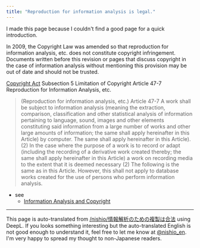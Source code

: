 ```yaml
---
title: "Reproduction for information analysis is legal."
---
```


I made this page because I couldn't find a good page for a quick introduction.

In 2009, the Copyright Law was amended so that reproduction for information analysis, etc. does not constitute copyright infringement. Documents written before this revision or pages that discuss copyright in the case of information analysis without mentioning this provision may be out of date and should not be trusted.

[Copyright Act](http://law.e-gov.go.jp/htmldata/S45/S45HO048.html) Subsection 5 Limitation of Copyright Article 47-7 Reproduction for Information Analysis, etc.
>  (Reproduction for information analysis, etc.)
> Article 47-7 A work shall be subject to information analysis (meaning the extraction, comparison, classification and other statistical analysis of information pertaining to language, sound, images and other elements constituting said information from a large number of works and other large amounts of information; the same shall apply hereinafter in this Article) by computer. The same shall apply hereinafter in this Article). (2) In the case where the purpose of a work is to record or adapt (including the recording of a derivative work created thereby; the same shall apply hereinafter in this Article) a work on recording media to the extent that it is deemed necessary (2) The following is the same as in this Article. However, this shall not apply to database works created for the use of persons who perform information analysis.

- see
    - [Information Analysis and Copyright](https://www.jstage.jst.go.jp/article/johokanri/55/6/55_434/_html/-char/ja/)
---
This page is auto-translated from [/nishio/情報解析のための複製は合法](https://scrapbox.io/nishio/情報解析のための複製は合法) using DeepL. If you looks something interesting but the auto-translated English is not good enough to understand it, feel free to let me know at [@nishio_en](https://twitter.com/nishio_en). I'm very happy to spread my thought to non-Japanese readers.